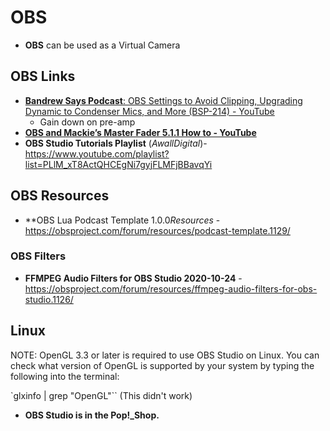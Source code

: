 # OBS
- **OBS** can be used as a Virtual Camera
## OBS Links
- [ **Bandrew Says Podcast**: OBS Settings to Avoid Clipping, Upgrading Dynamic to Condenser Mics, and More (BSP-214) - YouTube](https://www.youtube.com/watch?v=_QE8B9hc4Mo&list=WL&index=43&t=1958s)
	- Gain down on pre-amp
- [**OBS and Mackie’s Master Fader 5.1.1 How to - YouTube**](https://youtu.be/f-gZ_NkDxHk)
- **OBS Studio Tutorials Playlist** (*AwallDigital*)- https://www.youtube.com/playlist?list=PLlM_xT8ActQHCEgNi7gyjFLMFjBBavqYi

## OBS Resources
- **OBS Lua Podcast Template 1.0.0*Resources* - https://obsproject.com/forum/resources/podcast-template.1129/

### OBS Filters
- **FFMPEG Audio Filters for OBS Studio 2020-10-24** - https://obsproject.com/forum/resources/ffmpeg-audio-filters-for-obs-studio.1126/


## Linux

NOTE: OpenGL 3.3 or later is required to use OBS Studio on Linux. You can check what version of OpenGL is supported by your system by typing the following into the terminal:

`glxinfo | grep "OpenGL"`` (This didn't work)

- **OBS Studio is in the Pop!_Shop.**


